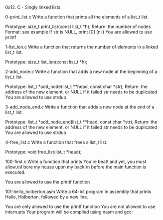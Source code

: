 0x12. C - Singly linked lists


0-print_list.c
Write a function that prints all the elements of a list_t list.

Prototype: size_t print_list(const list_t *h);
Return: the number of nodes
Format: see example
If str is NULL, print [0] (nil)
You are allowed to use printf



1-list_len.c
Write a function that returns the number of elements in a linked list_t list.

Prototype: size_t list_len(const list_t *h);



2-add_node.c
Write a function that adds a new node at the beginning of a list_t list.

Prototype: list_t *add_node(list_t **head, const char *str);
Return: the address of the new element, or NULL if it failed
str needs to be duplicated
You are allowed to use strdup



3-add_node_end.c
Write a function that adds a new node at the end of a list_t list.

Prototype: list_t *add_node_end(list_t **head, const char *str);
Return: the address of the new element, or NULL if it failed
str needs to be duplicated
You are allowed to use strdup



4-free_list.c
Write a function that frees a list_t list.

Prototype: void free_list(list_t *head);



100-first.c
Write a function that prints You're beat! and yet, you must allow,\nI bore my house upon my back!\n before the main function is executed.

You are allowed to use the printf function



101-hello_holberton.asm
Write a 64-bit program in assembly that prints Hello, Holberton, followed by a new line.

You are only allowed to use the printf function
You are not allowed to use interrupts
Your program will be compiled using nasm and gcc:

